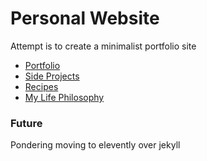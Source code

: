 # Personal Website
Attempt is to create a minimalist portfolio site
* [Portfolio](https://maxduggan.com/)
* [Side Projects](https://maxduggan.com/play)
* [Recipes](https://maxduggan.com/recipes)
* [My Life Philosophy](https://maxduggan.com/ethos)

### Future
Pondering moving to elevently over jekyll
